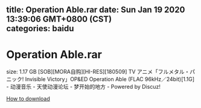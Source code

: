 
title: Operation Able.rar
date: Sun Jan 19 2020 13:39:06 GMT+0800 (CST)    
categories: baidu
---

# Operation Able.rar
size: 1.17 GB
 [SOB][MORA自购][HI-RES][180509] TV アニメ「フルメタル・パニック! Invisible Victory」OP&ED Operation Able (FLAC 96kHz／24bit)[1.1G] - 动漫音乐 - 天使动漫论坛 - 梦开始的地方 - Powered by Discuz!
 

[How to download](https://bpcam.bemobtrk.com/go/2ceec3aa-1ca2-46d6-b9ff-aaa5c184517c?jno=542)